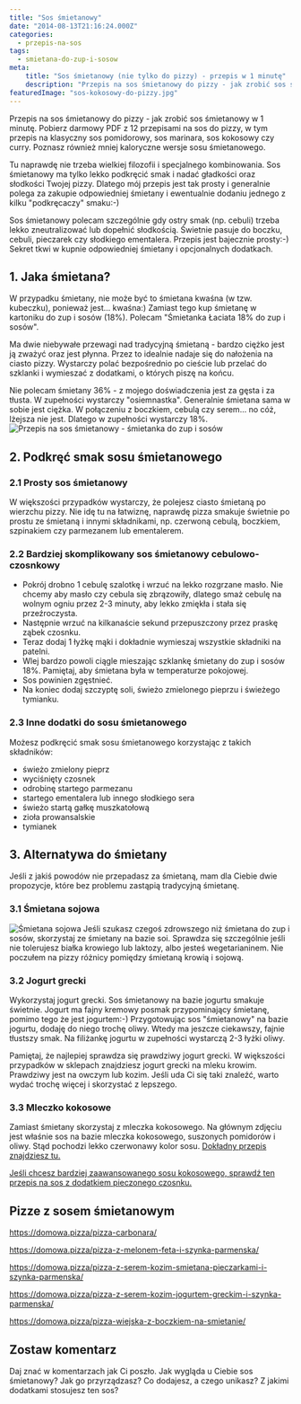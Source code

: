 ```yaml
---
title: "Sos śmietanowy"
date: "2014-08-13T21:16:24.000Z"
categories: 
  - przepis-na-sos
tags: 
  - smietana-do-zup-i-sosow
meta: 
    title: "Sos śmietanowy (nie tylko do pizzy) - przepis w 1 minutę"
    description: "Przepis na sos śmietanowy do pizzy - jak zrobić sos śmietanowy w 1 minutę bez gotowania. Pobierz darmowy PDF z 12 innymi przepisami na sos do pizzy."
featuredImage: "sos-kokosowy-do-pizzy.jpg"
---
```


Przepis na sos śmietanowy do pizzy - jak zrobić sos śmietanowy w 1 minutę. Pobierz darmowy PDF z 12 przepisami na sos do pizzy, w tym przepis na klasyczny sos pomidorowy, sos marinara, sos kokosowy czy curry. Poznasz również mniej kaloryczne wersje sosu śmietanowego.

Tu naprawdę nie trzeba wielkiej filozofii i specjalnego kombinowania. Sos śmietanowy ma tylko lekko podkręcić smak i nadać gładkości oraz słodkości Twojej pizzy. Dlatego mój przepis jest tak prosty i generalnie polega za zakupie odpowiedniej śmietany i ewentualnie dodaniu jednego z kilku "podkręcaczy" smaku:-)

Sos śmietanowy polecam szczególnie gdy ostry smak (np. cebuli) trzeba lekko zneutralizować lub dopełnić słodkością. Świetnie pasuje do boczku, cebuli, pieczarek czy słodkiego ementalera. Przepis jest bajecznie prosty:-) Sekret tkwi w kupnie odpowiedniej śmietany i opcjonalnych dodatkach.

## 1\. Jaka śmietana?

W przypadku śmietany, nie może być to śmietana kwaśna (w tzw. kubeczku), ponieważ jest... kwaśna:) Zamiast tego kup śmietanę w kartoniku do zup i sosów (18%). Polecam "Śmietanka Łaciata 18% do zup i sosów".

Ma dwie niebywałe przewagi nad tradycyjną śmietaną - bardzo ciężko jest ją zważyć oraz jest płynna. Przez to idealnie nadaje się do nałożenia na ciasto pizzy. Wystarczy polać bezpośrednio po cieście lub przelać do szklanki i wymieszać z dodatkami, o których piszę na końcu.

Nie polecam śmietany 36% - z mojego doświadczenia jest za gęsta i za tłusta. W zupełności wystarczy "osiemnastka". Generalnie śmietana sama w sobie jest ciężka. W połączeniu z boczkiem, cebulą czy serem... no cóż, lżejsza nie jest. Dlatego w zupełności wystarczy 18%. ![Przepis na sos śmietanowy - śmietanka do zup i sosów](przepis-na-sos-smietanowy-smietanka-laciata-18-do-zup-i-sosow-250ml-Full-300x300.jpg)

## 2\. Podkręć smak sosu śmietanowego

### 2.1 Prosty sos śmietanowy

W większości przypadków wystarczy, że polejesz ciasto śmietaną po wierzchu pizzy. Nie idę tu na łatwiznę, naprawdę pizza smakuje świetnie po prostu ze śmietaną i innymi składnikami, np. czerwoną cebulą, boczkiem, szpinakiem czy parmezanem lub ementalerem.

### 2.2 Bardziej skomplikowany sos śmietanowy cebulowo-czosnkowy

- Pokrój drobno 1 cebulę szalotkę i wrzuć na lekko rozgrzane masło. Nie chcemy aby masło czy cebula się zbrązowiły, dlatego smaż cebulę na wolnym ogniu przez 2-3 minuty, aby lekko zmiękła i stała się przeźroczysta.
- Następnie wrzuć na kilkanaście sekund przepuszczony przez praskę ząbek czosnku.
- Teraz dodaj 1 łyżkę mąki i dokładnie wymieszaj wszystkie składniki na patelni.
- Wlej bardzo powoli ciągle mieszając szklankę śmietany do zup i sosów 18%. Pamiętaj, aby śmietana była w temperaturze pokojowej.
- Sos powinien zgęstnieć.
- Na koniec dodaj szczyptę soli, świeżo zmielonego pieprzu i świeżego tymianku.

### 2.3 Inne dodatki do sosu śmietanowego

Możesz podkręcić smak sosu śmietanowego korzystając z takich składników:

- świeżo zmielony pieprz
- wyciśnięty czosnek
- odrobinę startego parmezanu
- startego ementalera lub innego słodkiego sera
- świeżo startą gałkę muszkatołową
- zioła prowansalskie
- tymianek

## 3\. Alternatywa do śmietany

Jeśli z jakiś powodów nie przepadasz za śmietaną, mam dla Ciebie dwie propozycje, które bez problemu zastąpią tradycyjną śmietanę.

### 3.1 Śmietana sojowa

 ![Śmietana sojowa](smietana-sojowa-243x300.jpg) Jeśli szukasz czegoś zdrowszego niż śmietana do zup i sosów, skorzystaj ze śmietany na bazie soi. Sprawdza się szczególnie jeśli nie tolerujesz białka krowiego lub laktozy, albo jesteś wegetarianinem. Nie poczułem na pizzy różnicy pomiędzy śmietaną krowią i sojową.

### 3.2 Jogurt grecki

Wykorzystaj jogurt grecki. Sos śmietanowy na bazie jogurtu smakuje świetnie. Jogurt ma fajny kremowy posmak przypominający śmietanę, pomimo tego że jest jogurtem:-) Przygotowując sos "śmietanowy" na bazie jogurtu, dodaję do niego trochę oliwy. Wtedy ma jeszcze ciekawszy, fajnie tłustszy smak. Na filiżankę jogurtu w zupełności wystarczą 2-3 łyżki oliwy.

Pamiętaj, że najlepiej sprawdza się prawdziwy jogurt grecki. W większości przypadków w sklepach znajdziesz jogurt grecki na mleku krowim. Prawdziwy jest na owczym lub kozim. Jeśli uda Ci się taki znaleźć, warto wydać trochę więcej i skorzystać z lepszego.

### 3.3 Mleczko kokosowe

Zamiast śmietany skorzystaj z mleczka kokosowego. Na głównym zdjęciu jest właśnie sos na bazie mleczka kokosowego, suszonych pomidorów i oliwy. Stąd pochodzi lekko czerwonawy kolor sosu. <a href="/sos-kokosowy-z-suszonych-pomidorow">Dokładny przepis znajdziesz tu.</a>

<a href="/sos-kokosowy/">Jeśli chcesz bardziej zaawansowanego sosu kokosowego, sprawdź ten przepis na sos z dodatkiem pieczonego czosnku.</a>

## Pizze z sosem śmietanowym

https://domowa.pizza/pizza-carbonara/

https://domowa.pizza/pizza-z-melonem-feta-i-szynka-parmenska/

https://domowa.pizza/pizza-z-serem-kozim-smietana-pieczarkami-i-szynka-parmenska/

https://domowa.pizza/pizza-z-serem-kozim-jogurtem-greckim-i-szynka-parmenska/

https://domowa.pizza/pizza-wiejska-z-boczkiem-na-smietanie/

## Zostaw komentarz

Daj znać w komentarzach jak Ci poszło. Jak wygląda u Ciebie sos śmietanowy? Jak go przyrządzasz? Co dodajesz, a czego unikasz? Z jakimi dodatkami stosujesz ten sos?

